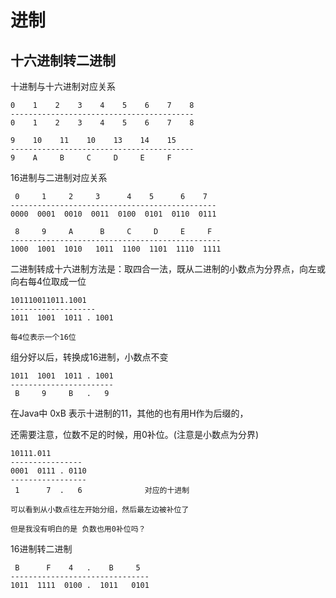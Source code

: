 # 进制

## 十六进制转二进制
十进制与十六进制对应关系

```base
0    1    2    3    4    5    6    7    8
-----------------------------------------
0    1    2    3    4    5    6    7    8

9    10    11    10    13    14    15
-----------------------------------------
9    A     B     C     D     E     F      

```

16进制与二进制对应关系

```base
 0     1     2     3      4    5      6    7
----------------------------------------------
0000  0001  0010  0011  0100  0101  0110  0111

 8     9     A      B     C     D     E     F
-----------------------------------------------
1000  1001  1010   1011  1100  1101  1110  1111
```

二进制转成十六进制方法是：取四合一法，既从二进制的小数点为分界点，向左或向右每4位取成一位

```base
101110011011.1001
-------------------
1011  1001  1011 . 1001

每4位表示一个16位
```

组分好以后，转换成16进制，小数点不变

```base
1011  1001  1011 . 1001
-----------------------
 B     9     B   .   9
```

在Java中 0xB 表示十进制的11，其他的也有用H作为后缀的，


还需要注意，位数不足的时候，用0补位。(注意是小数点为分界)

```base
10111.011
----------------
0001  0111 . 0110
-----------------
 1      7  .   6              对应的十进制
 
可以看到从小数点往左开始分组，然后最左边被补位了

但是我没有明白的是 负数也用0补位吗？  
```

16进制转二进制

```base
 B      F    4   .    B     5
-------------------------------
1011  1111  0100 .  1011   0101
```